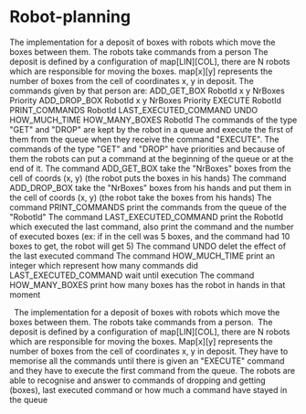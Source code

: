 # Robot-planning
The implementation for a deposit of boxes with robots which move the boxes between them. The robots take commands from a person
  The deposit is defined by a configuration of map[LIN][COL], there are N robots which are responsible for moving the boxes. map[x][y] represents the number of boxes from the cell of coordinates x, y in deposit. The commands given by that person are:
    ADD_GET_BOX RobotId x y NrBoxes Priority
    ADD_DROP_BOX RobotId x y NrBoxes Priority
    EXECUTE RobotId
    PRINT_COMMANDS RobotId
    LAST_EXECUTED_COMMAND
    UNDO
    HOW_MUCH_TIME
    HOW_MANY_BOXES RobotId
  The commands of the type "GET" and "DROP" are kept by the robot in a queue and execute the first of them from the queue when they receive the command "EXECUTE". The commands of the type "GET" and "DROP" have priorities and because of them the robots can put a command at the beginning of the queue or at the end of it.
  The command ADD_GET_BOX take the "NrBoxes" boxes from the cell of coords (x, y) (the robot puts the boxes in his hands)
  The command ADD_DROP_BOX take the "NrBoxes" boxes from his hands and put them in the cell of coords (x, y) (the robot take the boxes from his hands)
  The command PRINT_COMMANDS print the commands from the queue of the "RobotId"
  The command LAST_EXECUTED_COMMAND print the RobotId which executed the last command, also print the command and the number of executed boxes (ex: if in the cell was 5 boxes, and the command had 10 boxes to get, the robot will get 5)
  The command UNDO delet the effect of the last executed command
  The command HOW_MUCH_TIME print an integer which represent how many commands did LAST_EXECUTED_COMMAND wait until execution
  The command HOW_MANY_BOXES print how many boxes has the robot in hands in that moment
  
  
  
  &nbsp; The implementation for a deposit of boxes with robots which move the boxes between them. The robots take commands from a person.
                        &nbsp;The deposit is defined by a configuration of map[LIN][COL], there are N robots which are responsible for moving the boxes. Map[x][y] represents the number of boxes from the cell of coordinates x, y in deposit. They have to memorise all the commands until there is given an "EXECUTE" command and they have to execute the first command from the queue. The robots are able to recognise and answer to commands of dropping and getting (boxes), last executed command or how much a command have stayed in the queue
